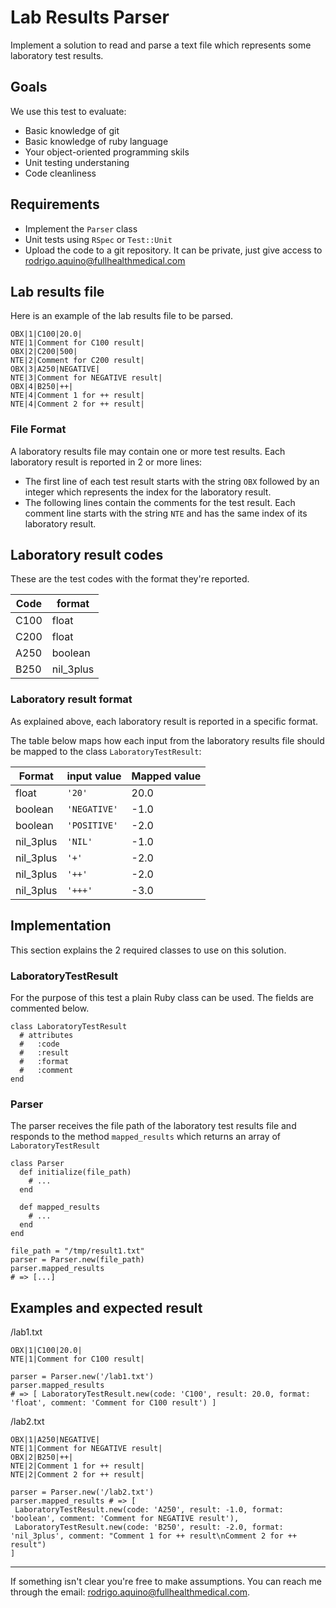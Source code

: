 # Lab Results Parser

Implement a solution to read and parse a text file which represents some laboratory test results.

## Goals

We use this test to evaluate:

- Basic knowledge of git
- Basic knowledge of ruby language
- Your object-oriented programming skils
- Unit testing understaning
- Code cleanliness

## Requirements

- Implement the `Parser` class
- Unit tests using `RSpec` or `Test::Unit`
- Upload the code to a git repository. It can be private, just give access to rodrigo.aquino@fullhealthmedical.com

## Lab results file

Here is an example of the lab results file to be parsed.

```
OBX|1|C100|20.0|
NTE|1|Comment for C100 result|
OBX|2|C200|500|
NTE|2|Comment for C200 result|
OBX|3|A250|NEGATIVE|
NTE|3|Comment for NEGATIVE result|
OBX|4|B250|++|
NTE|4|Comment 1 for ++ result|
NTE|4|Comment 2 for ++ result|
```

### File Format

A laboratory results file may contain one or more test results. Each laboratory result is reported in 2 or more lines:

- The first line of each test result starts with the string `OBX` followed by an integer which represents the index for the laboratory result.
- The following lines contain the comments for the test result. Each comment line starts with the string `NTE` and has the same index of its laboratory result.


## Laboratory result codes

These are the test codes with the format they're reported.

| Code | format |
| ---  | --- |
| C100 | float |
| C200 | float |
| A250 | boolean |
| B250 | nil_3plus |

### Laboratory result format

As explained above, each laboratory result is reported in a specific format.

The table below maps how each input from the laboratory results file should be mapped to the class `LaboratoryTestResult`:

| Format | input value | Mapped value
| ---  | --- | --- |
| float | `'20'` | 20.0  |
| boolean | `'NEGATIVE'` | -1.0 |
| boolean | `'POSITIVE'` | -2.0 |
| nil_3plus | `'NIL'` | -1.0
| nil_3plus | `'+'` | -2.0
| nil_3plus | `'++'` | -2.0
| nil_3plus | `'+++'` | -3.0


## Implementation

This section explains the 2 required classes to use on this solution.

### LaboratoryTestResult

For the purpose of this test a plain Ruby class can be used. The fields are commented below.

```
class LaboratoryTestResult
  # attributes
  #   :code
  #   :result
  #   :format
  #   :comment
end
```

### Parser

The parser receives the file path of the laboratory test results file and responds to the method
`mapped_results` which returns an array of `LaboratoryTestResult`

```
class Parser
  def initialize(file_path)
    # ...
  end

  def mapped_results
    # ...
  end
end

file_path = "/tmp/result1.txt"
parser = Parser.new(file_path)
parser.mapped_results
# => [...]
```

## Examples and expected result

/lab1.txt

```
OBX|1|C100|20.0|
NTE|1|Comment for C100 result|
```

```
parser = Parser.new('/lab1.txt')
parser.mapped_results
# => [ LaboratoryTestResult.new(code: 'C100', result: 20.0, format: 'float', comment: 'Comment for C100 result') ]
```

/lab2.txt
```
OBX|1|A250|NEGATIVE|
NTE|1|Comment for NEGATIVE result|
OBX|2|B250|++|
NTE|2|Comment 1 for ++ result|
NTE|2|Comment 2 for ++ result|
```

```
parser = Parser.new('/lab2.txt')
parser.mapped_results # => [
 LaboratoryTestResult.new(code: 'A250', result: -1.0, format: 'boolean', comment: 'Comment for NEGATIVE result'),
 LaboratoryTestResult.new(code: 'B250', result: -2.0, format: 'nil_3plus', comment: "Comment 1 for ++ result\nComment 2 for ++ result")
]
```


---

If something isn't clear you're free to make assumptions.
You can reach me through the email: rodrigo.aquino@fullhealthmedical.com.
